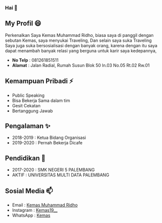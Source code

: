 ### Hai 👋


## My Profil 😄
Perkenalkan Saya Kemas Muhammad Ridho, biasa saya di panggil dengan sebutan Kemas, saya menyukai Traveling,
Dan selain saya suka Traveling Saya juga suka bersosialisasi dengan banyak orang, karena dengan itu 
saya dapat menambah banyak relasi yang berguna untuk karir saya kedepannya, 

* **No Telp** : 081261851511
* **Alamat** : Jalan Radial, Rumah Susun Blok 50 ln.03 No.05  Rt.02 Rw.01

## Kemampuan Pribadi ⚡
* Public Speaking
* Bisa Bekerja Sama dalam tim
* Gesit Cekatan
* Bertanggung Jawab

## Pengalaman ✨
* 2018-2019 : Ketua Bidang Organisasi
* 2019-2020 : Pernah Bekerja Dicafe

## Pendidikan 🌱
* 2017-2020 : SMK NEGERI 5 PALEMBANG
* AKTIF : UNIVERSITAS MULTI DATA PALEMBANG

## Sosial Media 📫
* Email : [Kemas Muhammad Ridho](mailto:kmsridho.kr@@gmail.com)
* Instagram : [Kemas19__](https://www.instagram.com/kemas19__/?hl=id)
* WhatsApp : [Kemas](https://wa.me/6281261851511)


<!--
**kemasumdp/kemasumdp** is a ✨ _special_ ✨ repository because its `README.md` (this file) appears on your GitHub profile.

Here are some ideas to get you started:

- 🔭 I’m currently working on ...
- 🌱 I’m currently learning ...
- 👯 I’m looking to collaborate on ...
- 🤔 I’m looking for help with ...
- 💬 Ask me about ...

- 😄 Pronouns: ...
- ⚡ Fun fact: ...
-->
